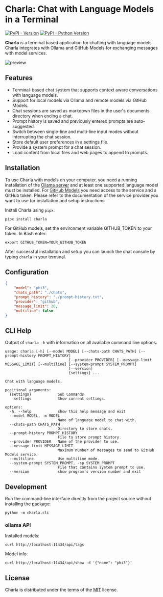# Charla: Chat with Language Models in a Terminal

[![PyPI - Version](https://img.shields.io/pypi/v/charla.svg)](https://pypi.org/project/charla)
[![PyPI - Python Version](https://img.shields.io/pypi/pyversions/charla.svg)](https://pypi.org/project/charla)

**Charla** is a terminal based application for chatting with language models. Charla integrates with Ollama and GitHub Models for exchanging messages with model services.

![preview](https://geeksta.net/img/tools/charla-chat-demo.gif)

## Features

* Terminal-based chat system that supports context aware conversations with language models.
* Support for local models via Ollama and remote models via GitHub Models.
* Chat sessions are saved as markdown files in the user's documents directory when ending a chat.
* Prompt history is saved and previously entered prompts are auto-suggested.
* Switch between single-line and multi-line input modes without interrupting the chat session.
* Store default user preferences in a settings file.
* Provide a system prompt for a chat session.
* Load content from local files and web pages to append to prompts.

## Installation

To use Charla with models on your computer, you need a running installation of the [Ollama server](https://ollama.com/download) and at least one supported language model must be installed. For [GitHub Models](https://github.com/marketplace/models) you need access to the service and a GitHub token. Please refer to the documentation of the service provider you want to use for installation and setup instructions.

Install Charla using `pipx`:

```console
pipx install charla
```

For GitHub models, set the environment variable GITHUB_TOKEN to your token. In Bash enter:

```console
export GITHUB_TOKEN=YOUR_GITHUB_TOKEN
```

After successful installation and setup you can launch the chat console by typing `charla` in your terminal.

## Configuration

```json
{
    "model": "phi3",
    "chats_path": "./chats",
    "prompt_history": "./prompt-history.txt",
    "provider": "github",
    "message_limit": 20,
    "multiline": false
}
```

## CLI Help

Output of `charla -h` with information on all available command line options.

<!-- START: DO NOT EDIT -->
```text
usage: charla [-h] [--model MODEL] [--chats-path CHATS_PATH] [--prompt-history PROMPT_HISTORY]
                             [--provider PROVIDER] [--message-limit MESSAGE_LIMIT] [--multiline] [--system-prompt SYSTEM_PROMPT]
                             [--version]
                             {settings} ...

Chat with language models.

positional arguments:
  {settings}            Sub Commands
    settings            Show current settings.

options:
  -h, --help            show this help message and exit
  --model MODEL, -m MODEL
                        Name of language model to chat with.
  --chats-path CHATS_PATH
                        Directory to store chats.
  --prompt-history PROMPT_HISTORY
                        File to store prompt history.
  --provider PROVIDER   Name of the provider to use.
  --message-limit MESSAGE_LIMIT
                        Maximum number of messages to send to GitHub Models service.
  --multiline           Use multiline mode.
  --system-prompt SYSTEM_PROMPT, -sp SYSTEM_PROMPT
                        File that contains system prompt to use.
  --version             show program's version number and exit

```
<!-- END: DO NOT EDIT -->

## Development

Run the command-line interface directly from the project source without installing the package:

```console
python -m charla.cli
```

### ollama API

Installed models:

```console
curl http://localhost:11434/api/tags
```

Model info:

```console
curl http://localhost:11434/api/show -d '{"name": "phi3"}'
```

## License

Charla is distributed under the terms of the [MIT](https://spdx.org/licenses/MIT.html) license.
